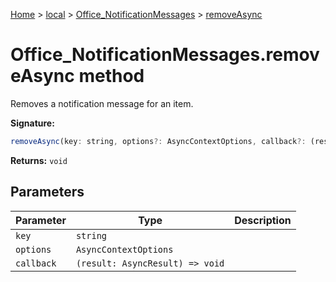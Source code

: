 [Home](./index) &gt; [local](local.md) &gt; [Office\_NotificationMessages](local.office_notificationmessages.md) &gt; [removeAsync](local.office_notificationmessages.removeasync.md)

# Office\_NotificationMessages.removeAsync method

Removes a notification message for an item.

**Signature:**
```javascript
removeAsync(key: string, options?: AsyncContextOptions, callback?: (result: AsyncResult) => void): void;
```
**Returns:** `void`

## Parameters

|  Parameter | Type | Description |
|  --- | --- | --- |
|  `key` | `string` |  |
|  `options` | `AsyncContextOptions` |  |
|  `callback` | `(result: AsyncResult) => void` |  |

